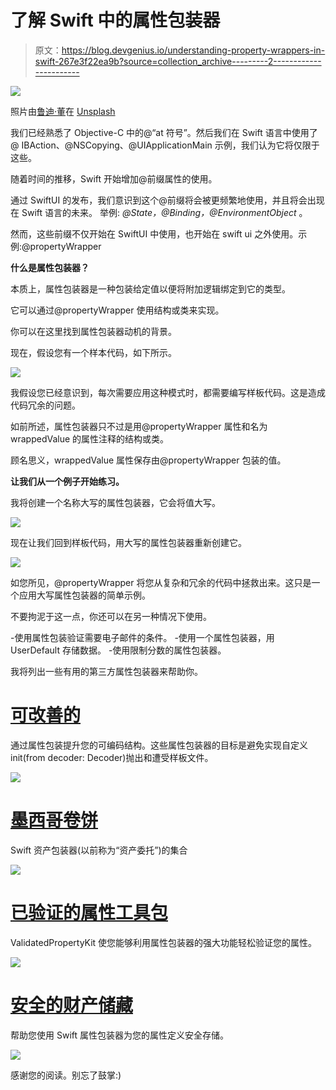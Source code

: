 # 了解 Swift 中的属性包装器

> 原文：<https://blog.devgenius.io/understanding-property-wrappers-in-swift-267e3f22ea9b?source=collection_archive---------2----------------------->

![](img/da62db6489c4cf66f7d4d74fc5bdfbed.png)

照片由[鲁迪·董](https://unsplash.com/@mrdongok?utm_source=unsplash&utm_medium=referral&utm_content=creditCopyText)在 [Unsplash](https://unsplash.com/s/photos/wrap?utm_source=unsplash&utm_medium=referral&utm_content=creditCopyText)

我们已经熟悉了 Objective-C 中的@“at 符号”。然后我们在 Swift 语言中使用了@ IBAction、@NSCopying、@UIApplicationMain 示例，我们认为它将仅限于这些。

随着时间的推移，Swift 开始增加@前缀属性的使用。

通过 SwiftUI 的发布，我们意识到这个@前缀将会被更频繁地使用，并且将会出现在 Swift 语言的未来。
举例: *@State，@Binding，@EnvironmentObject* 。

然而，这些前缀不仅开始在 SwiftUI 中使用，也开始在 swift ui 之外使用。示例:@propertyWrapper

**什么是属性包装器？**

本质上，属性包装器是一种包装给定值以便将附加逻辑绑定到它的类型。

它可以通过@propertyWrapper 使用结构或类来实现。

你可以在这里找到属性包装器动机的背景。

现在，假设您有一个样本代码，如下所示。

![](img/835bb6d0fe75c37047c1f51bdc4cf831.png)

我假设您已经意识到，每次需要应用这种模式时，都需要编写样板代码。这是造成代码冗余的问题。

如前所述，属性包装器只不过是用@propertyWrapper 属性和名为 wrappedValue 的属性注释的结构或类。

顾名思义，wrappedValue 属性保存由@propertyWrapper 包装的值。

**让我们从一个例子开始练习。**

我将创建一个名称大写的属性包装器，它会将值大写。

![](img/942493ef9a5a8b2f404189ed82cae22e.png)

现在让我们回到样板代码，用大写的属性包装器重新创建它。

![](img/3ed8522182f41bd6c687cd1c73dee71e.png)

如您所见，@propertyWrapper 将您从复杂和冗余的代码中拯救出来。这只是一个应用大写属性包装器的简单示例。

不要拘泥于这一点，你还可以在另一种情况下使用。

-使用属性包装验证需要电子邮件的条件。
-使用一个属性包装器，用 UserDefault 存储数据。
-使用限制分数的属性包装器。

我将列出一些有用的第三方属性包装器来帮助你。

# [可改善的](https://github.com/marksands/BetterCodable)

通过属性包装提升您的可编码结构。这些属性包装器的目标是避免实现自定义 init(from decoder: Decoder)抛出和遭受样板文件。

![](img/bf91864e43192fac248114655e2c4210.png)

# [墨西哥卷饼](https://github.com/guillermomuntaner/Burritos)

Swift 资产包装器(以前称为“资产委托”)的集合

![](img/84eac1e595417ac7d30cc46b831f5b00.png)

# [已验证的属性工具包](https://github.com/SvenTiigi/ValidatedPropertyKit)

ValidatedPropertyKit 使您能够利用属性包装器的强大功能轻松验证您的属性。

![](img/b0071550dd3b0853b5962e20ef33b126.png)

# [安全的财产储藏](https://github.com/alexruperez/SecurePropertyStorage)

帮助您使用 Swift 属性包装器为您的属性定义安全存储。

![](img/9be72bd342ff991e19b2b6dcf2fb44eb.png)

感谢您的阅读。别忘了鼓掌:)